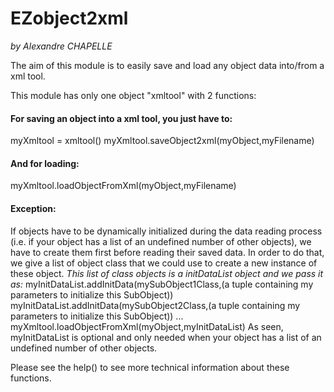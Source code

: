 # EZobject2xml
_by Alexandre CHAPELLE_

The aim of this module is to easily save and load any object data into/from a xml tool.

This module has only one object "xmltool" with 2 functions:

#### For saving an object into a xml tool, you just have to:
myXmltool = xmltool()
myXmltool.saveObject2xml(myObject,myFilename)

#### And for loading:
myXmltool.loadObjectFromXml(myObject,myFilename)

#### Exception:
If objects have to be dynamically initialized during the data reading process
(i.e. if your object has a list of an undefined number of other objects), 
we have to create them first before reading their saved data.
In order to do that, we give a list of object class that we could use to create a new instance of these object.
_This list of class objects is a initDataList object and we pass it as:_
myInitDataList.addInitData(mySubObject1Class,(a tuple containing my parameters to initialize this SubObject))
myInitDataList.addInitData(mySubObject2Class,(a tuple containing my parameters to initialize this SubObject))
...
myXmltool.loadObjectFromXml(myObject,myInitDataList)
As seen, myInitDataList is optional and only needed when your object has a list of an undefined number of other objects.

Please see the help() to see more technical information about these functions.
